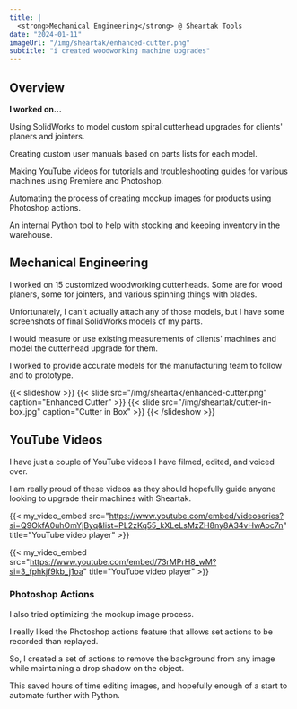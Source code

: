 ```yaml
---
title: |
  <strong>Mechanical Engineering</strong> @ Sheartak Tools
date: "2024-01-11"
imageUrl: "/img/sheartak/enhanced-cutter.png"
subtitle: "i created woodworking machine upgrades"
---
```


## Overview

<strong>I worked on...</strong>

Using SolidWorks to model custom spiral cutterhead upgrades for clients' planers and jointers.

Creating custom user manuals based on parts lists for each model.

Making YouTube videos for tutorials and troubleshooting guides for various machines using Premiere and Photoshop.

Automating the process of creating mockup images for products using Photoshop actions.

An internal Python tool to help with stocking and keeping inventory in the warehouse.

## Mechanical Engineering

I worked on 15 customized woodworking cutterheads. Some are for wood planers, some for jointers, and various spinning things with blades.

Unfortunately, I can't actually attach any of those models, but I have some screenshots of final SolidWorks models of my parts.

I would measure or use existing measurements of clients' machines and model the cutterhead upgrade for them.

I worked to provide accurate models for the manufacturing team to follow and to prototype.

{{< slideshow >}}
  {{< slide src="/img/sheartak/enhanced-cutter.png" caption="Enhanced Cutter" >}}
  {{< slide src="/img/sheartak/cutter-in-box.jpg" caption="Cutter in Box" >}}
{{< /slideshow >}}

## YouTube Videos

I have just a couple of YouTube videos I have filmed, edited, and voiced over.

I am really proud of these videos as they should hopefully guide anyone looking to upgrade their machines with Sheartak.

{{< my_video_embed src="https://www.youtube.com/embed/videoseries?si=Q9OkfA0uhOmYjByq&list=PL2zKq55_kXLeLsMzZH8ny8A34vHwAoc7n" title="YouTube video player" >}}

{{< my_video_embed src="https://www.youtube.com/embed/73rMPrH8_wM?si=3_fphkjf9kb_j1oa" title="YouTube video player" >}}

### Photoshop Actions

I also tried optimizing the mockup image process.

I really liked the Photoshop actions feature that allows set actions to be recorded than replayed.

So, I created a set of actions to remove the background from any image while maintaining a drop shadow on the object.

This saved hours of time editing images, and hopefully enough of a start to automate further with Python. 